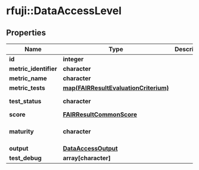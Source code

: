 # rfuji::DataAccessLevel


## Properties
Name | Type | Description | Notes
------------ | ------------- | ------------- | -------------
**id** | **integer** |  | 
**metric_identifier** | **character** |  | 
**metric_name** | **character** |  | 
**metric_tests** | [**map(FAIRResultEvaluationCriterium)**](FAIRResultEvaluationCriterium.md) |  | [optional] 
**test_status** | **character** |  | [default to &#39;fail&#39;]
**score** | [**FAIRResultCommonScore**](FAIRResultCommon_score.md) |  | 
**maturity** | **character** |  | [optional] [default to &#39;incomplete&#39;]
**output** | [**DataAccessOutput**](DataAccess_output.md) |  | [optional] 
**test_debug** | **array[character]** |  | [optional] 


